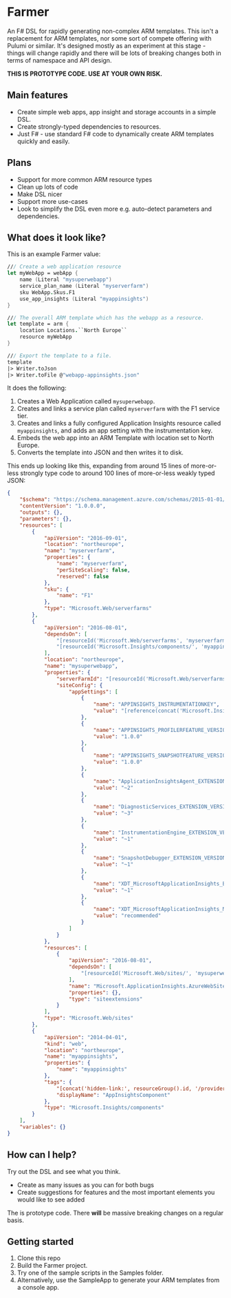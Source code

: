 # Farmer

An F# DSL for rapidly generating non-complex ARM templates. This isn't a replacement for ARM templates,
nor some sort of compete offering with Pulumi or similar. It's designed mostly as an experiment at this stage -
things will change rapidly and there will be lots of breaking changes both in terms of namespace and API design.

**THIS IS PROTOTYPE CODE. USE AT YOUR OWN RISK.**

## Main features

* Create simple web apps, app insight and storage accounts in a simple DSL.
* Create strongly-typed dependencies to resources.
* Just F# - use standard F# code to dynamically create ARM templates quickly and easily.

## Plans
* Support for more common ARM resource types
* Clean up lots of code
* Make DSL nicer
* Support more use-cases
* Look to simplify the DSL even more e.g. auto-detect parameters and dependencies.

## What does it look like?
This is an example Farmer value:

```fsharp
/// Create a web application resource
let myWebApp = webApp {
    name (Literal "mysuperwebapp")
    service_plan_name (Literal "myserverfarm")
    sku WebApp.Skus.F1
    use_app_insights (Literal "myappinsights")
}

/// The overall ARM template which has the webapp as a resource.
let template = arm {
    location Locations.``North Europe``
    resource myWebApp
}

/// Export the template to a file.
template
|> Writer.toJson
|> Writer.toFile @"webapp-appinsights.json"
```

It does the following:

1. Creates a Web Application called `mysuperwebapp`.
2. Creates and links a service plan called `myserverfarm` with the F1 service tier.
4. Creates and links a fully configured Application Insights resource called `myappinsights`, and adds an app setting with the instrumentation key.
5. Embeds the web app into an ARM Template with location set to North Europe.
6. Converts the template into JSON and then writes it to disk.

This ends up looking like this, expanding from around 15 lines of more-or-less strongly type code to around 100 lines of more-or-less weakly typed JSON:

```json
{
    "$schema": "https://schema.management.azure.com/schemas/2015-01-01/deploymentTemplate.json#",
    "contentVersion": "1.0.0.0",
    "outputs": {},
    "parameters": {},
    "resources": [
        {
            "apiVersion": "2016-09-01",
            "location": "northeurope",
            "name": "myserverfarm",
            "properties": {
                "name": "myserverfarm",
                "perSiteScaling": false,
                "reserved": false
            },
            "sku": {
                "name": "F1"
            },
            "type": "Microsoft.Web/serverfarms"
        },
        {
            "apiVersion": "2016-08-01",
            "dependsOn": [
                "[resourceId('Microsoft.Web/serverfarms', 'myserverfarm')]",
                "[resourceId('Microsoft.Insights/components/', 'myappinsights')]"
            ],
            "location": "northeurope",
            "name": "mysuperwebapp",
            "properties": {
                "serverFarmId": "[resourceId('Microsoft.Web/serverfarms', 'myserverfarm')]",
                "siteConfig": {
                    "appSettings": [
                        {
                            "name": "APPINSIGHTS_INSTRUMENTATIONKEY",
                            "value": "[reference(concat('Microsoft.Insights/components/', 'myappinsights')).InstrumentationKey]"
                        },
                        {
                            "name": "APPINSIGHTS_PROFILERFEATURE_VERSION",
                            "value": "1.0.0"
                        },
                        {
                            "name": "APPINSIGHTS_SNAPSHOTFEATURE_VERSION",
                            "value": "1.0.0"
                        },
                        {
                            "name": "ApplicationInsightsAgent_EXTENSION_VERSION",
                            "value": "~2"
                        },
                        {
                            "name": "DiagnosticServices_EXTENSION_VERSION",
                            "value": "~3"
                        },
                        {
                            "name": "InstrumentationEngine_EXTENSION_VERSION",
                            "value": "~1"
                        },
                        {
                            "name": "SnapshotDebugger_EXTENSION_VERSION",
                            "value": "~1"
                        },
                        {
                            "name": "XDT_MicrosoftApplicationInsights_BaseExtensions",
                            "value": "~1"
                        },
                        {
                            "name": "XDT_MicrosoftApplicationInsights_Mode",
                            "value": "recommended"
                        }
                    ]
                }
            },
            "resources": [
                {
                    "apiVersion": "2016-08-01",
                    "dependsOn": [
                        "[resourceId('Microsoft.Web/sites/', 'mysuperwebapp')]"
                    ],
                    "name": "Microsoft.ApplicationInsights.AzureWebSites",
                    "properties": {},
                    "type": "siteextensions"
                }
            ],
            "type": "Microsoft.Web/sites"
        },
        {
            "apiVersion": "2014-04-01",
            "kind": "web",
            "location": "northeurope",
            "name": "myappinsights",
            "properties": {
                "name": "myappinsights"
            },
            "tags": {
                "[concat('hidden-link:', resourceGroup().id, '/providers/Microsoft.Web/sites/', 'mysuperwebapp')]": "Resource",
                "displayName": "AppInsightsComponent"
            },
            "type": "Microsoft.Insights/components"
        }
    ],
    "variables": {}
}
```

## How can I help?
Try out the DSL and see what you think.

* Create as many issues as you can for both bugs
* Create suggestions for features and the most important elements you would like to see added

The is prototype code. There **will** be massive breaking changes on a regular basis.

## Getting started
1. Clone this repo
2. Build the Farmer project.
3. Try one of the sample scripts in the Samples folder.
4. Alternatively, use the SampleApp to generate your ARM templates from a console app.